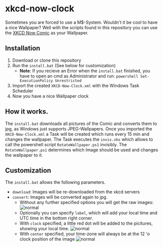 # xkcd-now-clock
Sometimes you are forced to use a M$-System. Wouldn't it be cool to have a nice Wallpaper?
Well with the scripts found in this repository you can use the [XKCD Now Comic](http://xkcd.com/now/) as your Wallpaper.

## Installation

1. Download or clone this repository
2. Run the `install.bat` (See below for customization)
   * **Note**: If you recieve an Error when the `install.bat` finished, you have to open an cmd as Administrator and run: `powershell Set-ExecutionPolicy Unrestricted`
3. Import the created `XKCD-Now-Clock.xml` with the Windows Task Scheduler
4. Now you have a nice Wallpaper clock

## How it works.
The `install.bat` downloads all pictures of the Comic and converts them to jpg, as Windows just supports JPEG-Wallpapers.
Once you imported the `XKCD-Now-Clock.xml` a Task will be created which runs every 15 min and changes the wallpaper.
The Task executes the `invis.vbs` which allows to call the powershell script `RotateWallpaper.ps1` invisibly.
The `RotateWallpaper.ps1` determines which Image should be used and changes the wallpaper to it.

## Customization
The `install.bat` allows the following parameters.
* `download`: Images will be re-downloaded from the xkcd servers
* `convert`: Images will be converted again to jpg.
   * Without any further specified options you will get the raw images:
   ![normal](http://explainxkcd.com/wiki/images/1/14/now.gif)
   * Optionally you can specify `label`, which will add your local time and UTC time in the bottom right corner.
   * With `clock` specified, a little red dot will be added to the picitures, showing your local time. ![normal](http://explainxkcd.com/wiki/images/1/14/now.gif)
   * With `center` specified, your time-zone will always be at the 12 'o clock position of the image ![normal](http://explainxkcd.com/wiki/images/1/14/now.gif)